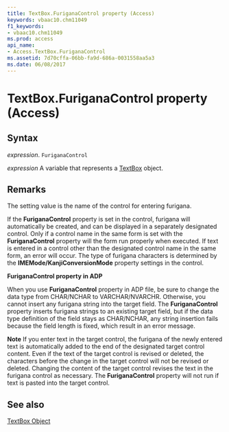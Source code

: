 ```yaml
---
title: TextBox.FuriganaControl property (Access)
keywords: vbaac10.chm11049
f1_keywords:
- vbaac10.chm11049
ms.prod: access
api_name:
- Access.TextBox.FuriganaControl
ms.assetid: 7d70cffa-06bb-fa9d-686a-0031558aa5a3
ms.date: 06/08/2017
---
```



# TextBox.FuriganaControl property (Access)





## Syntax

 _expression_. `FuriganaControl`

 _expression_ A variable that represents a [TextBox](Access.TextBox.md) object.


## Remarks

The setting value is the name of the control for entering furigana.

If the  **FuriganaControl** property is set in the control, furigana will automatically be created, and can be displayed in a separately designated control. Only if a control name in the same form is set with the **FuriganaControl** property will the form run properly when executed. If text is entered in a control other than the designated control name in the same form, an error will occur. The type of furigana characters is determined by the **IMEMode/KanjiConversionMode** property settings in the control.

 **FuriganaControl property in ADP**

When you use  **FuriganaControl** property in ADP file, be sure to change the data type from CHAR/NCHAR to VARCHAR/NVARCHR. Otherwise, you cannot insert any furigana string into the target field. The **FuriganaControl** property inserts furigana strings to an existing target field, but if the data type definition of the field stays as CHAR/NCHAR, any string insertion fails because the field length is fixed, which result in an error message.


 **Note**  If you enter text in the target control, the furigana of the newly entered text is automatically added to the end of the designated target control content. Even if the text of the target control is revised or deleted, the characters before the change in the target control will not be revised or deleted. Changing the content of the target control revises the text in the furigana control as necessary. The  **FuriganaControl** property will not run if text is pasted into the target control.


## See also


[TextBox Object](Access.TextBox.md)

